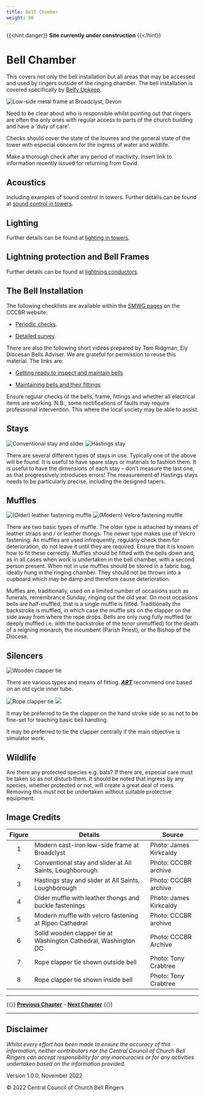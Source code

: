 ```yaml
---
title: Bell Chamber
weight: 80
---
```


{{<hint danger}}
**Site currently under construction**
{{</hint}}

# Bell Chamber

This covers not only the bell installation but all areas that may be accessed and used by ringers outside of the ringing chamber. The bell installation is covered specifically by [Belfy Upkeep](https://belfryupkeep.cccbr.org.uk/docs/010-introduction/). 

![Low-side metal frame at Broadclyst, Devon](frame_350.jpg)

Need to be clear about who is responsible whilst pointing out that ringers are often the only ones with regular access to parts of the church building and have a 'duty of care'. 

Checks should cover the state of the louvres and the general state of the tower with especial concern for the ingress of water and wildlife. 

Make a thorough check after any period of inactivity. Insert link to information recently issued for returning from Covid. 

## Acoustics 

Including examples of sound control in towers. Further details can be found at [sound control in towers](https://cccbr.org.uk/wp-content/uploads/2021/01/Mike-Banks-noise.pdf).

## Lighting

Further details can be found at [lighting in towers](https://cccbr.org.uk/wp-content/uploads/2020/02/SM_Lighting_2019_Ver_3.pdf). 

## Lightning protection and Bell Frames

Further details can be found at [lightning conductors](https://cccbr.org.uk/wp-content/uploads/2020/03/SM_LightningConductors_2020_Ver_1.pdf). 

## The Bell Installation

The following checklists are available within the [SMWG pages](https://cccbr.org.uk/about/workgroups/stewardship-and-management/) on the CCCBR website:

- [Periodic checks](https://cccbr.org.uk/wp-content/uploads/2021/01/Record-sheet-quarterly-and-annual-checks-Jan-2021-V1.pdf).

- [Detailed survey](https://cccbr.org.uk/wp-content/uploads/2021/01/Tower-survey-v1-26-Jan-2021.pdf).

There are also the following short videos prepared by Tom Ridgman, Ely Diocesan Bells Adviser. We are grateful for permission to reuse this material. The links are:

- [Getting ready to inspect and maintain bells](https://www.youtube.com/watch?v=JK100rBzVE0)

- [Maintaining bells and their fittings](https://www.youtube.com/watch?v=99jHnLDcic8)

Ensure regular checks of the bells, frame, fittings and whether all electrical items are working. N.B., some rectifications of faults may require professional intervention. This where the local society may be able to assist. 

## Stays 

![Conventional stay and slider](stay_conv_1a.jpg) ![Hastings stay](stay_hast_1.jpg)

There are several different types of stays in use. Typically one of the above will be found. It is useful to have spare stays or materials to fashion them. It is useful to have the dimensions of each stay – don't measure the last one, as that progressively introduces errors! The measurement of Hastings stays needs to be particularly precise, including the designed tapers. 

## Muffles  

![(Older) leather fastening muffle](muffle_old_350.jpg) ![(Modern) Velcro fastening muffle](muffle_new_350.jpg)

There are two basic types of muffle. The older type is attached by means of leather straps and / or leather thongs. The newer type makes use of Velcro fastening. As muffles are used infrequently, regularly check them for deterioration, do not leave it until they are required. Ensure that it is known how to fit these correctly. Muffles should be fitted with the bells down and, as in all cases when work is undertaken in the bell chamber, with a second person present. When not in use muffles should be stored in a fabric bag, ideally hung in the ringing chamber. They should not be thrown into a cupboard which may be damp and therefore cause deterioration. 

Muffles are, traditionally, used on a limited number of occasions such as funerals, remembrance Sunday, ringing out the old year. On most occasions bells are half-muffled, that is a single muffle is fitted. Traditionally the backstroke is muffled, in which case the muffle sits on the clapper on the side away from where the rope drops. Bells are only rung fully muffled (or deeply muffled i.e. with the backstroke of the tenor unmuffled) for the death of a reigning monarch, the incumbent (Parish Priest), or the Bishop of the Diocese. 

## Silencers

![Wooden clapper tie](tie_solid_350.jpg)

There are various types and means of fitting. ***[ART](../170-glossary/#ART)*** recommend one based on an old cycle inner tube. 

![Rope clapper tie](tie_rope1_350.JPG) ![](tie_rope_2.JPG)

It may be preferred to tie the clapper on the hand stroke side so as not to be fine-set for teaching basic bell handling. 

It may be preferred to tie the clapper centrally if the main objective is simulator work. 

## Wildlife 

Are there any protected species e.g. bats? If there are, especial care must be taken so as not disturb them. It should be noted that ingress by any species, whether protected or not, will create a great deal of mess. Removing this must not be undertaken without suitable protective equipment.

## Image Credits

| Figure | Details | Source |
| :---: | --- | --- |
| 1 | Modern cast-iron low-side frame at Broadclyst | Photo: James Kirkcaldy |
| 2 | Conventional stay and slider at All Saints, Loughborough | Photo: CCCBR archive |
| 3 | Hastings stay and slider at All Saints, Loughborough | Photo: CCCBR archive |
| 4 | Older muffle with leather thongs and buckle fastenings | Photo: James Kirkcaldy |
| 5 | Modern muffle with velcro fastening at Ripon Cathedral | Photo: CCCBR archive |
| 6 | Solid wooden clapper tie at Washington Cathedral, Washington DC | Photo: CCCBR Archive |
| 7 | Rope clapper tie shown outside bell | Photo: Tony Crabtree |
| 8 | Rope clapper tie shown inside bell  | Photo: Tony Crabtree |

----

{{<hint info>}}
**[Previous Chapter](../070-ringingchamber/)** - **[Next Chapter](../090-buildingateam/)**
{{</hint>}}

----

## Disclaimer
 
*Whilst every effort has been made to ensure the accuracy of this information, neither contributors nor the Central Council of Church Bell Ringers can accept responsibility for any inaccuracies or for any activities undertaken based on the information provided.*

Version 1.0.0, November 2022

© 2022 Central Council of Church Bell Ringers
